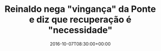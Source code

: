 ---
layout: post
title: "Reinaldo nega \"vingança\" da Ponte e diz que recuperação é \"necessidade\""
date: 2016-10-07T08:30:00+00:00
external_link: "http://globoesporte.globo.com/sp/campinas-e-regiao/futebol/times/ponte-preta/noticia/2016/10/reinaldo-nega-vinganca-da-ponte-e-diz-que-recuperacao-e-necessidade.html"
categories: news globo.com
---